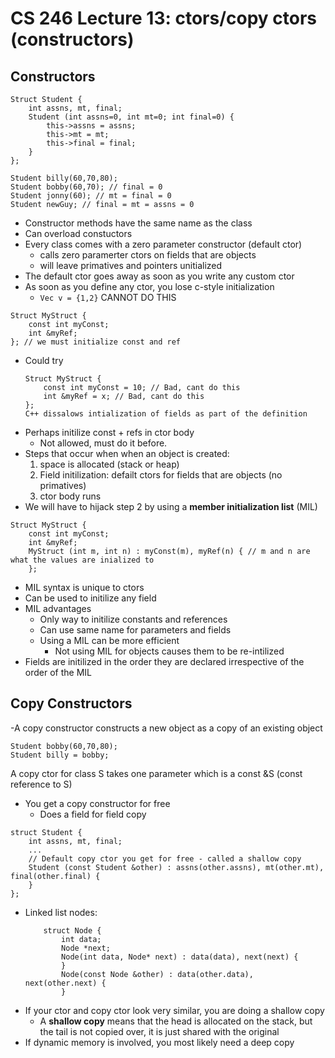# CS 246 Lecture 13: ctors/copy ctors (constructors)
## Constructors
```
Struct Student {
    int assns, mt, final;
    Student (int assns=0, int mt=0; int final=0) {
        this->assns = assns;
        this->mt = mt;
        this->final = final;
    }
};

Student billy(60,70,80);
Student bobby(60,70); // final = 0
Student jonny(60); // mt = final = 0
Student newGuy; // final = mt = assns = 0
```
- Constructor methods have the same name as the class
- Can overload constuctors
- Every class comes with a zero parameter constructor (default ctor)
    - calls zero paramerter ctors on fields that are objects
    - will leave primatives and pointers unitialized
- The default ctor goes away as soon as you write any custom ctor
- As soon as you define any ctor, you lose c-style initialization
    - `Vec v = {1,2}` CANNOT DO THIS
```
Struct MyStruct {
    const int myConst;
    int &myRef;
}; // we must initialize const and ref
```
- Could try
    ```
    Struct MyStruct {
        const int myConst = 10; // Bad, cant do this
        int &myRef = x; // Bad, cant do this
    };
    C++ dissalows intialization of fields as part of the definition
    ```
- Perhaps initilize const + refs in ctor body
    - Not allowed, must do it before.
- Steps that occur when when an object is created:
    1. space is allocated (stack or heap)
    2. Field initilization: defailt ctors for fields that are objects (no primatives)
    3. ctor body runs
- We will have to hijack step 2 by using a **member initialization list** (MIL)
```
Struct MyStruct {
    const int myConst;
    int &myRef;
    MyStruct (int m, int n) : myConst(m), myRef(n) { // m and n are what the values are inialized to
    };
```
- MIL syntax is unique to ctors
- Can be used to initilize any field
- MIL advantages
    - Only way to initilize constants and references
    - Can use same name for parameters and fields
    - Using a MIL can be more efficient
        - Not using MIL for objects causes them to be re-intilized
- Fields are initilized in the order they are declared irrespective of the order of the MIL

## Copy Constructors
-A copy constructor constructs a new object as a copy of an existing object
```
Student bobby(60,70,80);
Student billy = bobby;
```
A copy ctor for class S takes one parameter which is a const &S (const reference to S)
- You get a copy constructor for free
    - Does a field for field copy
```
struct Student {
    int assns, mt, final;
    ...
    // Default copy ctor you get for free - called a shallow copy
    Student (const Student &other) : assns(other.assns), mt(other.mt), final(other.final) {
    }
};
```
- Linked list nodes:
    ```
        struct Node {
            int data;
            Node *next;
            Node(int data, Node* next) : data(data), next(next) {
            }
            Node(const Node &other) : data(other.data), next(other.next) {
            }
    ```
- If your ctor and copy ctor look very similar, you are doing a shallow copy
    - A **shallow copy** means that the head is allocated on the stack, but the tail is not copied over, it is just shared with the original
- If dynamic memory is involved, you most likely need a deep copy
